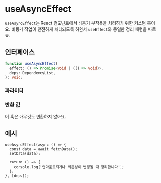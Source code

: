 # useAsyncEffect

`useAsyncEffect`는 React 컴포넌트에서 비동기 부작용을 처리하기 위한 커스텀 훅이요. 비동기 작업이 안전하게 처리되도록 하면서 `useEffect`와 동일한 정리 패턴을 따르죠.

## 인터페이스
```ts
function useAsyncEffect(
  effect: () => Promise<void | (() => void)>,
  deps: DependencyList,
): void;

```

### 파라미터

<Interface
  required
  name="effect"
  type="() => Promise<void | (() => void)>"
  description="<code>useEffect</code> 패턴으로 실행되는 비동기 함수예요. 이 함수는 선택적으로 정리(cleanup) 함수를 반환할 수 있어요."
/>

<Interface
  name="deps"
  type="DependencyList"
  description="의존성 배열이에요. 이 배열의 값이 변경될 때마다 이펙트가 다시 실행돼요. 생략하면 컴포넌트가 마운트될 때 한 번만 실행돼요."
/>

### 반환 값

이 훅은 아무것도 반환하지 않아요.

## 예시

```tsx
useAsyncEffect(async () => {
  const data = await fetchData();
  setData(data);

  return () => {
    console.log('언마운트되거나 의존성이 변경될 때 정리합니다');
  };
}, [deps]);
```
  
